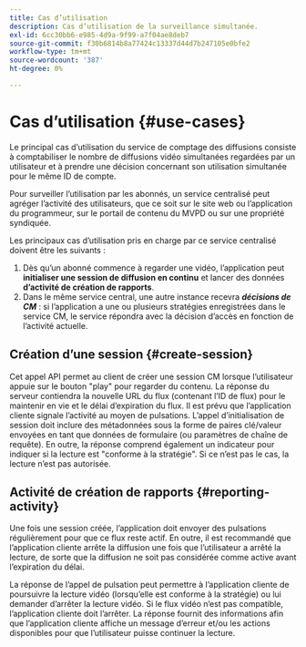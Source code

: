 ```yaml
---
title: Cas d’utilisation
description: Cas d’utilisation de la surveillance simultanée.
exl-id: 6cc30bb6-e985-4d9a-9f99-a7f04ae8deb7
source-git-commit: f30b6814b8a77424c13337d44d7b247105e0bfe2
workflow-type: tm+mt
source-wordcount: '387'
ht-degree: 0%

---
```


# Cas d’utilisation {#use-cases}

Le principal cas d’utilisation du service de comptage des diffusions consiste à comptabiliser le nombre de diffusions vidéo simultanées regardées par un utilisateur et à prendre une décision concernant son utilisation simultanée pour le même ID de compte.

Pour surveiller l’utilisation par les abonnés, un service centralisé peut agréger l’activité des utilisateurs, que ce soit sur le site web ou l’application du programmeur, sur le portail de contenu du MVPD ou sur une propriété syndiquée.

Les principaux cas d’utilisation pris en charge par ce service centralisé doivent être les suivants :

1. Dès qu’un abonné commence à regarder une vidéo, l’application peut **initialiser une session de diffusion en continu** et lancer des données **d’activité de création de rapports**.
1. Dans le même service central, une autre instance recevra ***décisions de CM*** : si l’application a une ou plusieurs stratégies enregistrées dans le service CM, le service répondra avec la décision d’accès en fonction de l’activité actuelle.


## Création d’une session {#create-session}

Cet appel API permet au client de créer une session CM lorsque l’utilisateur appuie sur le bouton &quot;play&quot; pour regarder du contenu. La réponse du serveur contiendra la nouvelle URL du flux (contenant l’ID de flux) pour le maintenir en vie et le délai d’expiration du flux. Il est prévu que l’application cliente signale l’activité au moyen de pulsations. L’appel d’initialisation de session doit inclure des métadonnées sous la forme de paires clé/valeur envoyées en tant que données de formulaire (ou paramètres de chaîne de requête). En outre, la réponse comprend également un indicateur pour indiquer si la lecture est &quot;conforme à la stratégie&quot;. Si ce n’est pas le cas, la lecture n’est pas autorisée.

## Activité de création de rapports {#reporting-activity}

Une fois une session créée, l’application doit envoyer des pulsations régulièrement pour que ce flux reste actif. En outre, il est recommandé que l’application cliente arrête la diffusion une fois que l’utilisateur a arrêté la lecture, de sorte que la diffusion ne soit pas considérée comme active avant l’expiration du délai.

La réponse de l’appel de pulsation peut permettre à l’application cliente de poursuivre la lecture vidéo (lorsqu’elle est conforme à la stratégie) ou lui demander d’arrêter la lecture vidéo. Si le flux vidéo n’est pas compatible, l’application cliente doit l’arrêter. La réponse fournit des informations afin que l’application cliente affiche un message d’erreur et/ou les actions disponibles pour que l’utilisateur puisse continuer la lecture.
